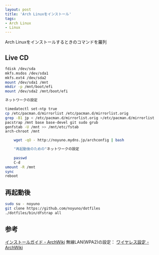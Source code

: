```yaml
---
layout: post
title: 'Arch Linuxをインストール'
tags:
- Arch Linux
- Linux
---
```


Arch Linuxをインストールするときのコマンドを羅列

## Live CD

~~~sh
fdisk /dev/sda
mkfs.msdos /dev/sda1
mkfs.ext4 /dev/sda2
mount /dev/sda1 /mnt
mkdir -p /mnt/boot/efi
mount /dev/sda2 /mnt/boot/efi

ネットワークの設定

timedatectl set-ntp true
cp /etc/pacman.d/mirrorlist /etc/pacman.d/mirrorlist.orig
grep -B1 jp < /etc/pacman.d/mirrorlist.orig >/etc/pacman.d/mirrorlist
pacstrap /mnt base base-devel git sudo grub
genfstab -U /mnt >> /mnt/etc/fstab
arch-chroot /mnt

    wget -qO - http://noyuno.mydns.jp/archconfig | bash

    "再起動後のための"ネットワークの設定
    
    passwd
    C-d
umount -R /mnt
sync
reboot
~~~

## 再起動後

~~~sh
sudo su - noyuno
git clone https://github.com/noyuno/dotfiles
./dotfiles/bin/dfstrap all
~~~

## 参考

[インストールガイド - ArchWiki](https://wiki.archlinux.jp/index.php/%E3%82%A4%E3%83%B3%E3%82%B9%E3%83%88%E3%83%BC%E3%83%AB%E3%82%AC%E3%82%A4%E3%83%89)
無線LAN(WPA2)の設定：
[ワイヤレス設定 - ArchWiki](https://wiki.archlinux.jp/index.php/%E3%83%AF%E3%82%A4%E3%83%A4%E3%83%AC%E3%82%B9%E8%A8%AD%E5%AE%9A#.E6.89.8B.E5.8B.95.E3.82.BB.E3.83.83.E3.83.88.E3.82.A2.E3.83.83.E3.83.97)

